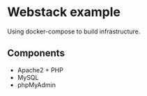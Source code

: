 # Webstack example
Using docker-compose to build infrastructure.
## Components
- Apache2 + PHP
- MySQL
- phpMyAdmin
